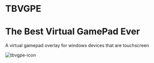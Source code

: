 # TBVGPE
# The Best Virtual GamePad Ever
A virtual gamepad overlay for windows devices that are touchscreen

![tbvgpe-icon](https://github.com/user-attachments/assets/d6648876-d6ad-4e5d-994b-ca9da6ea5eea)
